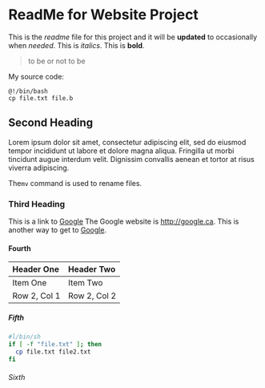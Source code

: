 # ReadMe for Website Project

This is the *readme* file for this project and it will be **updated** to occasionally when _needed_. This is *italics*. This is **bold**.

> to be or not to be

My source code:

    @!/bin/bash
    cp file.txt file.b

## Second Heading

Lorem ipsum dolor sit amet, consectetur adipiscing elit, sed do eiusmod tempor incididunt ut labore et dolore magna aliqua. Fringilla ut morbi tincidunt augue interdum velit. Dignissim convallis aenean et tortor at risus viverra adipiscing.

The`mv` command is used to rename files.

### Third Heading

This is a link to [Google](www.google.ca)
The Google website is <http://google.ca>.
This is another way to get to [Google][google].

[google]: http://google.ca ("The Google Website")


#### Fourth

| Header One     | Header Two     |
| :------------- | :------------- |
| Item One       | Item Two       |
| Row 2, Col 1| Row 2, Col 2|

##### Fifth

```bash
#l/bin/sh
if [ -f "file.txt" ]; then
  cp file.txt file2.txt
fi
```

###### Sixth

